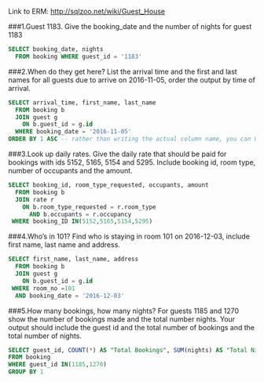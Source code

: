 Link to ERM: http://sqlzoo.net/wiki/Guest_House

###1.Guest 1183. Give the booking_date and the number of nights for guest 1183
```SQL
SELECT booking_date, nights
  FROM booking WHERE guest_id = '1183'
```
###2.When do they get here? List the arrival time and the first and last names for all guests due to arrive on 2016-11-05, order the output by time of arrival.

```SQL
SELECT arrival_time, first_name, last_name 
  FROM booking b
  JOIN guest g
    ON b.guest_id = g.id
  WHERE booking_date = '2016-11-05'
ORDER BY 1 ASC -- rather than writing the actual column name, you can ORDER/GROUP by column number as well
```
###3.Look up daily rates. Give the daily rate that should be paid for bookings with ids 5152, 5165, 5154 and 5295. Include booking id, room type, number of occupants and the amount.

```SQL
SELECT booking_id, room_type_requested, occupants, amount
  FROM booking b 
  JOIN rate r 
    ON b.room_type_requested = r.room_type 
      AND b.occupants = r.occupancy
 WHERE booking_ID IN(5152,5165,5154,5295)
```
###4.Who’s in 101? Find who is staying in room 101 on 2016-12-03, include first name, last name and address.
```SQL
SELECT first_name, last_name, address 
  FROM booking b 
  JOIN guest g 
    ON b.guest_id = g.id
 WHERE room_no =101 
  AND booking_date = '2016-12-03'
```

###5.How many bookings, how many nights? For guests 1185 and 1270 show the number of bookings made and the total number nights. Your output should include the guest id and the total number of bookings and the total number of nights.
```SQL
SELECT guest_id, COUNT(*) AS "Total Bookings", SUM(nights) AS "Total Nights" -- I find adding aliases makes tables make more sense
FROM booking
WHERE guest_id IN(1185,1270)
GROUP BY 1 
```
